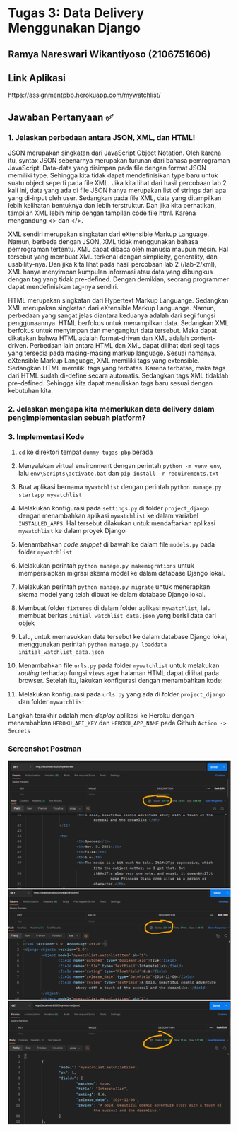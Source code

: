 # Tugas 3: Data Delivery Menggunakan Django

## Ramya Nareswari Wikantiyoso (2106751606)


## Link Aplikasi
https://assignmentpbp.herokuapp.com/mywatchlist/

## Jawaban Pertanyaan ✅

### 1. Jelaskan perbedaan antara JSON, XML, dan HTML!
JSON merupakan singkatan dari JavaScript Object Notation. Oleh karena itu, syntax JSON sebenarnya merupakan turunan dari bahasa pemrograman JavaScript. Data-data yang disimpan pada file dengan format JSON memiliki type. Sehingga kita tidak dapat mendefinisikan type baru untuk suatu object seperti pada file XML. Jika kita lihat dari hasil percobaan lab 2 kali ini, data yang ada di file JSON hanya merupakan list of strings dari apa yang di-input oleh user.
Sedangkan pada file XML, data yang ditampilkan lebih kelihatan bentuknya dan lebih terstruktur. Dan jika kita perhatikan, tampilan XML lebih mirip dengan tampilan code file html. Karena mengandung <> dan </>.

XML sendiri merupakan singkatan dari eXtensible Markup Language. Namun, berbeda dengan JSON, XML tidak menggunakan bahasa pemrograman tertentu. XML dapat dibaca oleh manusia maupun mesin. Hal tersebut yang membuat XML terkenal dengan simplicity, generality, dan usability-nya. Dan jika kita lihat pada hasil percobaan lab 2 (/lab-2/xml), XML hanya menyimpan kumpulan informasi atau data yang dibungkus dengan tag yang tidak pre-defined. Dengan demikian, seorang programmer dapat mendefinisikan tag-nya sendiri.

HTML merupakan singkatan dari Hypertext Markup Languange. Sedangkan XML merupakan singkatan dari eXtensible Markup Languange. Namun, perbedaan yang sangat jelas diantara keduanya adalah dari segi fungsi penggunaannya. HTML berfokus untuk menampilkan data. Sedangkan XML berfokus untuk menyimpan dan mengangkut data tersebut. Maka dapat dikatakan bahwa HTML adalah format-driven dan XML adalah content-driven.
Perbedaan lain antara HTML dan XML dapat dilihat dari segi tags yang tersedia pada masing-masing markup language. Sesuai namanya, eXtensible Markup Language, XML memiliki tags yang extensible. Sedangkan HTML memiliki tags yang terbatas. Karena terbatas, maka tags dari HTML sudah di-define secara automatis. Sedangkan tags XML tidaklah pre-defined. Sehingga kita dapat menuliskan tags baru sesuai dengan kebutuhan kita.

### 2. Jelaskan mengapa kita memerlukan data delivery dalam pengimplementasian sebuah platform?

### 3. Implementasi Kode
1. `cd` ke direktori tempat `dummy-tugas-pbp` berada
2. Menyalakan virtual environment dengan perintah `python -m venv env`, lalu `env\Scripts\activate.bat` dan `pip install -r requirements.txt`
2. Buat aplikasi bernama `mywatchlist` dengan perintah `python manage.py startapp mywatchlist`
3. Melakukan konfigurasi pada `settings.py` di folder `project_django` dengan menambahkan aplikasi `mywatchlist` ke dalam variabel `INSTALLED_APPS`. Hal tersebut dilakukan untuk mendaftarkan aplikasi `mywatchlist` ke dalam proyek Django

5. Menambahkan *code snippet* di bawah ke dalam file `models.py` pada folder `mywatchlist`

6. Melakukan perintah `python manage.py makemigrations` untuk mempersiapkan migrasi skema model ke dalam database Django lokal.

7. Melakukan perintah `python manage.py migrate` untuk menerapkan skema model yang telah dibuat ke dalam database Django lokal.

8. Membuat folder `fixtures` di dalam folder aplikasi `mywatchlist`, lalu membuat berkas `initial_watchlist_data.json` yang berisi data dari objek
9. Lalu, untuk memasukkan data tersebut ke dalam database Django lokal, menggunakan perintah `python manage.py loaddata initial_watchlist_data.json`

3. Menambahkan file `urls.py` pada folder `mywatchlist` untuk melakukan *routing* terhadap fungsi `views` agar halaman HTML dapat dilihat pada browser. Setelah itu, lakukan konfigurasi dengan menambahkan kode:

4. Melakukan konfigurasi pada `urls.py` yang ada di folder `project_django` dan folder `mywatchlist`

Langkah terakhir adalah men-*deploy* aplikasi ke Heroku dengan menambahkan `HEROKU_API_KEY` dan `HEROKU_APP_NAME` pada Github `Action -> Secrets`

### Screenshot Postman
![Postman1](https://github.com/ramyanareswari/dummy-tugas-pbp/blob/main/mywatchlist/screenshot/postman1.png)
![Postman2](https://github.com/ramyanareswari/dummy-tugas-pbp/blob/main/mywatchlist/screenshot/postman2.png)
![Postman3](https://github.com/ramyanareswari/dummy-tugas-pbp/blob/main/mywatchlist/screenshot/postman3.png)